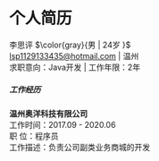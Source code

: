 # 个人简历
李思评 $\color{gray}{男 | 24岁 }$  
lsp1129133435@hotmail.com | 温州  
求职意向：Java开发 | 工作年限：2年  
##### 工作经历  
**温州奥洋科技有限公司**  
工作时间：2017.09 - 2020.06  
职 位：程序员  
工作描述：负责公司副类业务商城的开发
